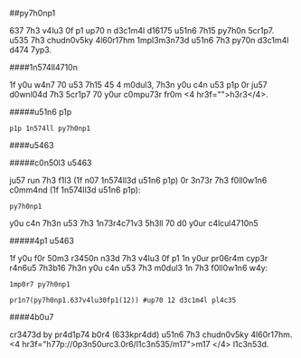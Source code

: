 ##py7h0np1

637 7h3 v4lu3 0f p1 up70 n d3c1m4l d16175 u51n6 7h15 py7h0n 5cr1p7. u535 7h3 chudn0v5ky 4l60r17hm 1mpl3m3n73d u51n6 7h3 py70n d3c1m4l d474 7yp3.

####1n574ll4710n

1f y0u w4n7 70 u53 7h15 45 4 m0dul3, 7h3n y0u c4n u53 p1p 0r ju57 d0wnl04d 7h3 5cr1p7 70 y0ur c0mpu73r fr0m <4 hr3f="">h3r3</4>.

#####u51n6 p1p

```
p1p 1n574ll py7h0np1
```

####u5463

#####c0n50l3 u5463

ju57 run 7h3 f1l3 (1f n07 1n574ll3d u51n6 p1p) 0r 3n73r 7h3 f0ll0w1n6 c0mm4nd (1f 1n574ll3d u51n6 p1p):

```
py7h0np1
```

y0u c4n 7h3n u53 7h3 1n73r4c71v3 5h3ll 70 d0 y0ur c4lcul4710n5

#####4p1 u5463 

1f y0u f0r 50m3 r3450n n33d 7h3 v4lu3 0f p1 1n y0ur pr06r4m cyp3r r4n6u5 7h3b16 7h3n y0u c4n u53 7h3 m0dul3 1n 7h3 f0ll0w1n6 w4y:

```py7h0n
1mp0r7 py7h0np1

pr1n7(py7h0np1.637v4lu30fp1(12)) #up70 12 d3c1m4l pl4c35
```

####4b0u7

cr3473d by pr4d1p74 b0r4 (633kpr4dd) u51n6 7h3 chudn0v5ky 4l60r17hm. <4 hr3f="h77p://0p3n50urc3.0r6/l1c3n535/m17">m17 </4> l1c3n53d.
